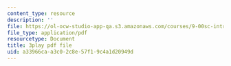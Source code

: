 ```yaml
---
content_type: resource
description: ''
file: https://ol-ocw-studio-app-qa.s3.amazonaws.com/courses/9-00sc-introduction-to-psychology-fall-2011/a33966caa3c02c8e57f19c4a1d20949d_Qw4SkvZ03cc.pdf
file_type: application/pdf
resourcetype: Document
title: 3play pdf file
uid: a33966ca-a3c0-2c8e-57f1-9c4a1d20949d
---
```

